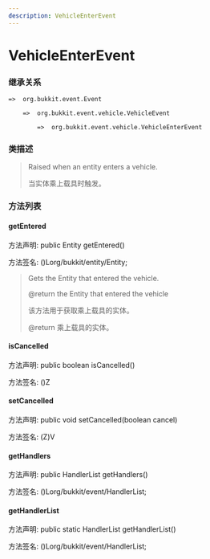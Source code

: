 ```yaml
---
description: VehicleEnterEvent
---
```


# VehicleEnterEvent

### 继承关系

    =>  org.bukkit.event.Event

        =>  org.bukkit.event.vehicle.VehicleEvent

            =>  org.bukkit.event.vehicle.VehicleEnterEvent

### 类描述

> Raised when an entity enters a vehicle.
>
>
> 
> 当实体乘上载具时触发。

### 方法列表

#### getEntered

方法声明: public Entity getEntered()

方法签名: ()Lorg/bukkit/entity/Entity;

> Gets the Entity that entered the vehicle.
>
> @return the Entity that entered the vehicle
>
>
> 
> 该方法用于获取乘上载具的实体。
>
> @return 乘上载具的实体。

#### isCancelled

方法声明: public boolean isCancelled()

方法签名: ()Z

#### setCancelled

方法声明: public void setCancelled(boolean cancel)

方法签名: (Z)V

#### getHandlers

方法声明: public HandlerList getHandlers()

方法签名: ()Lorg/bukkit/event/HandlerList;

#### getHandlerList

方法声明: public static HandlerList getHandlerList()

方法签名: ()Lorg/bukkit/event/HandlerList;